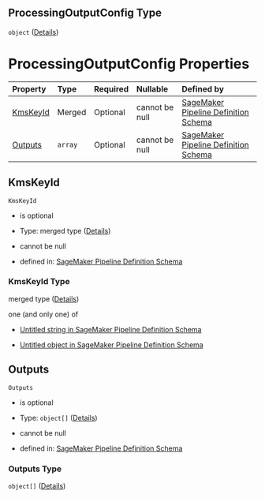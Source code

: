 ## ProcessingOutputConfig Type

`object` ([Details](pipeline-definition-definitions-processingargs-properties-processingoutputconfig.md))

# ProcessingOutputConfig Properties

| Property              | Type    | Required | Nullable       | Defined by                                                                                                                                                                                                                                                                                                                          |
| :-------------------- | :------ | :------- | :------------- | :---------------------------------------------------------------------------------------------------------------------------------------------------------------------------------------------------------------------------------------------------------------------------------------------------------------------------------- |
| [KmsKeyId](#kmskeyid) | Merged  | Optional | cannot be null | [SageMaker Pipeline Definition Schema](pipeline-definition-definitions-stringargumentvalue.md "https://github.com/jerrypeng7773/sagemaker-model-building-pipeline-definition-JSON-schema/schema/#/definitions/ProcessingArgs/properties/ProcessingOutputConfig/properties/KmsKeyId")                                                |
| [Outputs](#outputs)   | `array` | Optional | cannot be null | [SageMaker Pipeline Definition Schema](pipeline-definition-definitions-processingargs-properties-processingoutputconfig-properties-outputs.md "https://github.com/jerrypeng7773/sagemaker-model-building-pipeline-definition-JSON-schema/schema/#/definitions/ProcessingArgs/properties/ProcessingOutputConfig/properties/Outputs") |

## KmsKeyId



`KmsKeyId`

*   is optional

*   Type: merged type ([Details](pipeline-definition-definitions-stringargumentvalue.md))

*   cannot be null

*   defined in: [SageMaker Pipeline Definition Schema](pipeline-definition-definitions-stringargumentvalue.md "https://github.com/jerrypeng7773/sagemaker-model-building-pipeline-definition-JSON-schema/schema/#/definitions/ProcessingArgs/properties/ProcessingOutputConfig/properties/KmsKeyId")

### KmsKeyId Type

merged type ([Details](pipeline-definition-definitions-stringargumentvalue.md))

one (and only one) of

*   [Untitled string in SageMaker Pipeline Definition Schema](pipeline-definition-definitions-stringargumentvalue-oneof-0.md "check type definition")

*   [Untitled object in SageMaker Pipeline Definition Schema](pipeline-definition-definitions-getfunction.md "check type definition")

## Outputs



`Outputs`

*   is optional

*   Type: `object[]` ([Details](pipeline-definition-definitions-processingargs-properties-processingoutputconfig-properties-outputs-items.md))

*   cannot be null

*   defined in: [SageMaker Pipeline Definition Schema](pipeline-definition-definitions-processingargs-properties-processingoutputconfig-properties-outputs.md "https://github.com/jerrypeng7773/sagemaker-model-building-pipeline-definition-JSON-schema/schema/#/definitions/ProcessingArgs/properties/ProcessingOutputConfig/properties/Outputs")

### Outputs Type

`object[]` ([Details](pipeline-definition-definitions-processingargs-properties-processingoutputconfig-properties-outputs-items.md))
